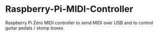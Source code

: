 # Raspberry-Pi-MIDI-Controller
Raspberry Pi Zero MIDI controller to send MIDI over USB and to control guitar pedals / stomp boxes
